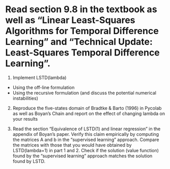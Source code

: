 # Read section 9.8 in the textbook as well as “Linear Least-Squares Algorithms for Temporal Difference Learning” and “Technical Update: Least-Squares Temporal Difference Learning”.

1) Implement LSTD(lambda) 
-	Using the off-line formulation
-	Using the recursive formulation (and discuss the potential numerical instabilities)

2) Reproduce the five-states domain of Bradtke & Barto (1996) in Pycolab as well as Boyan’s Chain and report on the effect of changing lambda on your results

3) Read the section “Equivalence of LSTD(1) and linear regression” in the appendix of Boyan’s paper. Verify this claim empirically by computing the matrices A and b in the “supervised learning” approach. Compare the matrices with those that you would have obtained by LSTD(lambda=1) in part 1 and 2. Check if the solution (value function) found by the “supervised learning” approach matches the solution found by LSTD.

